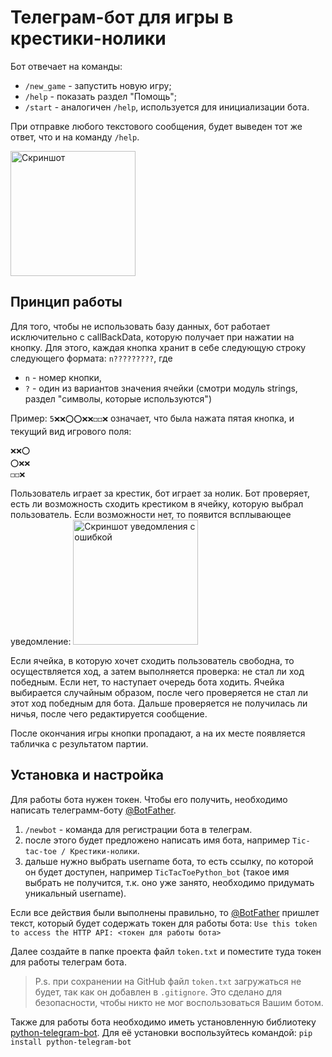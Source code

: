 # Телеграм-бот для игры в крестики-нолики

Бот отвечает на команды:
* `/new_game` - запустить новую игру;
* `/help` - показать раздел "Помощь";
* `/start` - аналогичен `/help`, используется для инициализации бота.

При отправке любого текстового сообщения, будет выведен тот же ответ, что и на команду `/help`.

<img src="Screenshots/demonstrate.jpg" width="200" alt="Скриншот">

## Принцип работы

Для того, чтобы не использовать базу данных, бот работает исключительно с callBackData, которую получает при нажатии на кнопку. Для этого, каждая кнопка хранит в себе следующую строку следующего формата: `n?????????`, где
* `n` - номер кнопки,
* `?` - один из вариантов значения ячейки (смотри модуль strings, раздел "символы, которые используются")

Пример: `5❌❌⭕⭕❌❌◻◻❌` означает, что была нажата пятая кнопка, и текущий вид игрового поля:
```
❌❌⭕
⭕❌❌
◻◻❌
```

Пользователь играет за крестик, бот играет за нолик.
Бот проверяет, есть ли возможность сходить крестиком в ячейку, которую выбрал пользователь. Если возможности нет, то появится всплывающее уведомление:
<img src="Screenshots/alert.jpg" width="200" alt="Скриншот уведомления с ошибкой">

Если ячейка, в которую хочет сходить пользователь свободна, то осуществляется ход, а затем выполняется проверка: не стал ли ход победным. Если нет, то наступает очередь бота ходить. Ячейка выбирается случайным образом, после чего проверяется не стал ли этот ход победным для бота. Дальше проверяется не получилась ли ничья, после чего редактируется сообщение.

После окончания игры кнопки пропадают, а на их месте появляется табличка с результатом партии.

## Установка и настройка

Для работы бота нужен токен. Чтобы его получить, необходимо написать телеграмм-боту [@BotFather](https://t.me/BotFather).
1) `/newbot` - команда для регистрации бота в телеграм.
2) после этого будет предложено написать имя бота, например `Tic-tac-toe / Крестики-нолики`.
3) дальше нужно выбрать username бота, то есть ссылку, по которой он будет доступен, например `TicTacToePython_bot` (такое имя выбрать не получится, т.к. оно уже занято, необходимо придумать уникальный username).

Если все действия были выполнены правильно, то [@BotFather](https://t.me/BotFather) пришлет текст, который будет содержать токен для работы бота:
`Use this token to access the HTTP API: <токен для работы бота>`

Далее создайте в папке проекта файл `token.txt` и поместите туда токен для работы телеграм бота.
> P.s. при сохранении на GitHub файл `token.txt` загружаться не будет, так как он добавлен в `.gitignore`. Это сделано для безопасности, чтобы никто не мог воспользоваться Вашим ботом.

Также для работы бота необходимо иметь установленную библиотеку [python-telegram-bot](https://python-telegram-bot.org/). Для её установки воспользуйтесь командой:
`pip install python-telegram-bot`